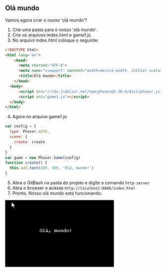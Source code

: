 ## Olá mundo

Vamos agora criar o nosso 'olá mundo'?

1. Crie uma pasta para o nosso 'olá mundo'.
2. Crie os arquivos index.html e game1.js.
3. No arquivo index.html coloque o seguinte:

```html
<!DOCTYPE html>
<html lang="en">
    <head>
      <meta charset="UTF-8">
      <meta name="viewport" content="width=device-width, initial-scale=1.0">  
      <title>Olá mundo</title>
    </head>
  <body>
      <script src="//cdn.jsdelivr.net/npm/phaser@3.20.0/dist/phaser.js"></script>
      <script src="game1.js"></script>
  </body>
</html>
```

4. Agora no arquivo game1.js:

```javascript
var config = {
  type: Phaser.AUTO,
  scene: {
    create: create
  }
}
var game = new Phaser.Game(config)
function create() {
  this.add.text(400, 300, 'Olá, mundo!')
}
```
5. Abra o GitBash na pasta do projeto e digite o comando ``http-server``
6. Abra o browser e acesse ``http://localhost:8080/index.html``
7. Pronto. Nosso olá mundo está funcionando.

![fig 6b](resources/img/fig006b.png)
